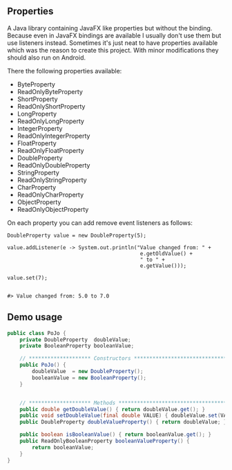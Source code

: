## Properties
A Java library containing JavaFX like properties but without the binding.
Because even in JavaFX bindings are available I usually don't use them but use
listeners instead. Sometimes it's just neat to have properties available which
was the reason to create this project.
With minor modifications they should also run on Android.

There the following properties available:
- ByteProperty
- ReadOnlyByteProperty
- ShortProperty
- ReadOnlyShortProperty
- LongProperty
- ReadOnlyLongProperty
- IntegerProperty
- ReadOnlyIntegerProperty
- FloatProperty
- ReadOnlyFloatProperty
- DoubleProperty
- ReadOnlyDoubleProperty
- StringProperty
- ReadOnlyStringProperty
- CharProperty
- ReadOnlyCharProperty
- ObjectProperty
- ReadOnlyObjectProperty

On each property you can add remove event listeners as follows:
```
DoubleProperty value = new DoubleProperty(5);

value.addListener(e -> System.out.println("Value changed from: " + 
                                           e.getOldValue() + 
                                           " to " + 
                                           e.getValue()));
                                           
value.set(7);


#> Value changed from: 5.0 to 7.0
```

## Demo usage
```Java
public class PoJo {
    private DoubleProperty  doubleValue;
    private BooleanProperty booleanValue;

    // ******************** Constructors **************************************
    public PoJo() {
        doubleValue  = new DoubleProperty();
        booleanValue = new BooleanProperty();
    }


    // ******************** Methods *******************************************
    public double getDoubleValue() { return doubleValue.get(); }
    public void setDoubleValue(final double VALUE) { doubleValue.set(VALUE); }
    public DoubleProperty doubleValueProperty() { return doubleValue; }

    public boolean isBooleanValue() { return booleanValue.get(); }
    public ReadOnlyBooleanProperty booleanValueProperty() {
        return booleanValue;
    }
}
```
